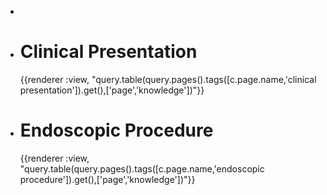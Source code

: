 -
- # Clinical Presentation
  {{renderer :view, "query.table(query.pages().tags([c.page.name,'clinical presentation']).get(),['page','knowledge'])"}}
- # Endoscopic Procedure
  {{renderer :view, "query.table(query.pages().tags([c.page.name,'endoscopic procedure']).get(),['page','knowledge'])"}}